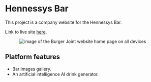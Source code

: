 # Hennessys Bar
This project is a company website for the Hennessys Bar.

Link to live site [here](https://xalil404.github.io/HennessysBar/).
<p align="center">
<img src="https://res.cloudinary.com/dnbbm9vzi/image/upload/v1729363888/Screenshot_2024-10-19_at_7.50.08_PM_csannm.png" width="auto" height="auto" alt="image of the Burger Joint website home page on all devices"></p>

## Platform features
* Bar images gallery.
* An artificial intelligence AI drink generator. 
